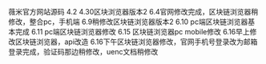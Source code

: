薇米官方网站源码
4.2
4.30区块浏览器版本2
6.4官网修改完成，区块链浏览器稍修改，整合pc，手机端
6.9稍修改区块链浏览器版本2
6.10 pc端区块链浏览器基本完成
6.11 pc端区块链浏览器修改
6.15 区块链浏览器pc mobile修改
6.16早上修改区块链浏览器，api改造
6.16下午区块链浏览器修改，官网手机号登录改为邮箱登录完成，验证码那边稍修改，uenc文档稍修改
